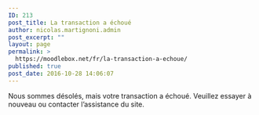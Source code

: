 ```yaml
---
ID: 213
post_title: La transaction a échoué
author: nicolas.martignoni.admin
post_excerpt: ""
layout: page
permalink: >
  https://moodlebox.net/fr/la-transaction-a-echoue/
published: true
post_date: 2016-10-28 14:06:07
---
```

Nous sommes désolés, mais votre transaction a échoué. Veuillez essayer à nouveau ou contacter l’assistance du site.